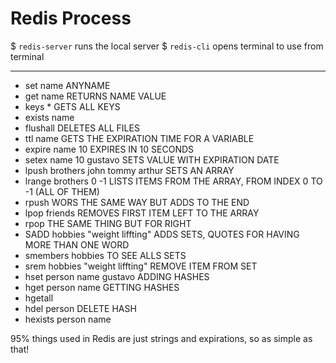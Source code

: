 ## <h1>Redis Process</h1>

$ `redis-server` runs the local server
$ `redis-cli` opens terminal to use from terminal

---

- set name ANYNAME
- get name RETURNS NAME VALUE
- keys \* GETS ALL KEYS
- exists name
- flushall DELETES ALL FILES
- ttl name GETS THE EXPIRATION TIME FOR A VARIABLE
- expire name 10 EXPIRES IN 10 SECONDS
- setex name 10 gustavo SETS VALUE WITH EXPIRATION DATE
- lpush brothers john tommy arthur SETS AN ARRAY
- lrange brothers 0 -1 LISTS ITEMS FROM THE ARRAY, FROM INDEX 0 TO -1 (ALL OF THEM)
- rpush WORS THE SAME WAY BUT ADDS TO THE END
- lpop friends REMOVES FIRST ITEM LEFT TO THE ARRAY
- rpop THE SAME THING BUT FOR RIGHT
- SADD hobbies "weight liffting" ADDS SETS, QUOTES FOR HAVING MORE THAN ONE WORD
- smembers hobbies TO SEE ALLS SETS
- srem hobbies "weight liffting" REMOVE ITEM FROM SET
- hset person name gustavo ADDING HASHES
- hget person name GETTING HASHES
- hgetall
- hdel person DELETE HASH
- hexists person name

95% things used in Redis are just strings and expirations, so as simple as that!
